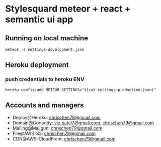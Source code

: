 # Stylesquard meteor + react + semantic ui app

## Running on local machine

`meteor -s settings-development.json`

## Heroku deployment

### push credentials to heroku ENV

`heroku config:add METEOR_SETTINGS="$(cat settings-production.json)"`

## Accounts and managers

- Deploy@Heroku: chrischen79@gmail.com
- Domain@Godaddy: viz.patel7@gmail.com, chrischen79@gmail.com
- Mailing@Mailgun: chrischen79@gmail.com
- File@AWS-S3: chrischen79@gmail.com
- CDN@AWS-CloudFront: chrischen79@gmail.com